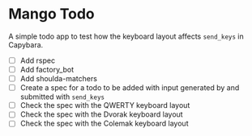 # Mango Todo

A simple todo app to test how the keyboard layout affects `send_keys` in Capybara.

- [ ] Add rspec
- [ ] Add factory_bot
- [ ] Add shoulda-matchers
- [ ] Create a spec for a todo to be added with input generated by and submitted with `send_keys`
- [ ] Check the spec with the QWERTY keyboard layout
- [ ] Check the spec with the Dvorak keyboard layout
- [ ] Check the spec with the Colemak keyboard layout
